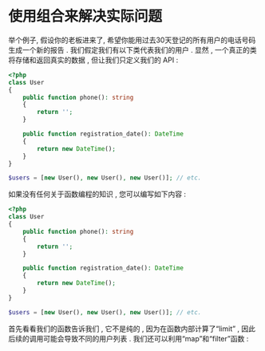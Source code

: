 # 使用组合来解决实际问题

举个例子, 假设你的老板进来了, 希望你能用过去30天登记的所有用户的电话号码生成一个新的报告 . 我们假定我们有以下类代表我们的用户 . 显然 , 一个真正的类将存储和返回真实的数据 , 但让我们只定义我们的 API :

```php
<?php
class User
{
    public function phone(): string
    {
        return '';
    }

    public function registration_date(): DateTime
    {
        return new DateTime();
    }
}

$users = [new User(), new User(), new User()]; // etc.
```

如果没有任何关于函数编程的知识 , 您可以编写如下内容 :

```php
<?php
class User
{
    public function phone(): string
    {
        return '';
    }

    public function registration_date(): DateTime
    {
        return new DateTime();
    }
}

$users = [new User(), new User(), new User()]; // etc.
```

首先看看我们的函数告诉我们 , 它不是纯的 , 因为在函数内部计算了“limit” , 因此后续的调用可能会导致不同的用户列表 . 我们还可以利用“map”和“filter”函数 : 

